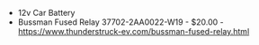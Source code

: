 * 12v Car Battery
* Bussman Fused Relay 37702-2AA0022-W19 - $20.00 - <https://www.thunderstruck-ev.com/bussman-fused-relay.html>
